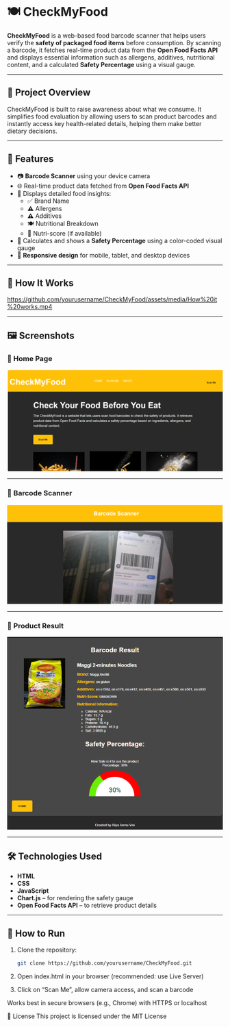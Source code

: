 # 🍽️ CheckMyFood

**CheckMyFood** is a web-based food barcode scanner that helps users verify the **safety of packaged food items** before consumption. By scanning a barcode, it fetches real-time product data from the **Open Food Facts API** and displays essential information such as allergens, additives, nutritional content, and a calculated **Safety Percentage** using a visual gauge.

---

## 📌 Project Overview

CheckMyFood is built to raise awareness about what we consume. It simplifies food evaluation by allowing users to scan product barcodes and instantly access key health-related details, helping them make better dietary decisions.

---

## 🌟 Features

- 📷 **Barcode Scanner** using your device camera  
- 🌐 Real-time product data fetched from **Open Food Facts API**
- 🧾 Displays detailed food insights:
  - ✅ Brand Name  
  - ⚠️ Allergens  
  - ⚠️ Additives  
  - 🍽️ Nutritional Breakdown  
  - 🧠 Nutri-score (if available)
- 🎯 Calculates and shows a **Safety Percentage** using a color-coded visual gauge
- 📱 **Responsive design** for mobile, tablet, and desktop devices

---

## 🎥 How It Works

https://github.com/yourusername/CheckMyFood/assets/media/How%20it%20works.mp4  

---

## 🖼️ Screenshots

### 🔹 Home Page  
![Home Page](./media/home_page.png)

---

### 🔹 Barcode Scanner  
![Scanner](./media/barcode_scanner.png)

---

### 🔹 Product Result  
![Result Page](./media/result_page.png)

---

## 🛠️ Technologies Used

- **HTML**
- **CSS**
- **JavaScript**
- **Chart.js** – for rendering the safety gauge
- **Open Food Facts API** – to retrieve product details

---

## 🚀 How to Run

1. Clone the repository:
   ```bash
   git clone https://github.com/yourusername/CheckMyFood.git
2. Open index.html in your browser (recommended: use Live Server)

3. Click on “Scan Me”, allow camera access, and scan a barcode

Works best in secure browsers (e.g., Chrome) with HTTPS or localhost

📄 License
This project is licensed under the MIT License

